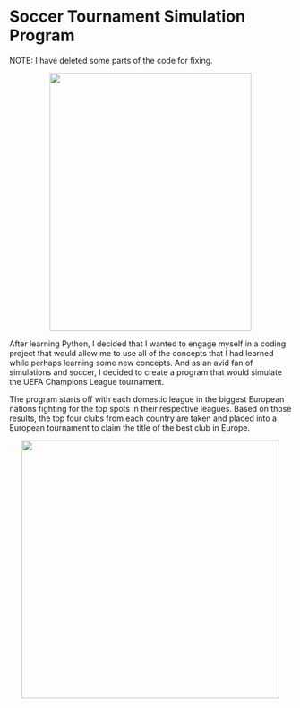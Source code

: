 # Soccer Tournament Simulation Program
NOTE: I have deleted some parts of the code for fixing.

<p align="center">
  <img width="360" height="460" src="https://github.com/varmagokul6/soccerTournamentSim/blob/master/images/premier.PNG">
</p>


After learning Python, I decided that I wanted to engage myself in a coding project that would allow me to use all of the concepts that I had learned while perhaps learning some new concepts. And as an avid fan of simulations and soccer, I decided to create a program that would simulate the UEFA Champions League tournament.

The program starts off with each domestic league in the biggest European nations fighting for the top spots in their respective leagues. Based on those results, the top four clubs from each country are taken and placed into a European tournament to claim the title of the best club in Europe. 

<p align="center">
  <img width="460" height="460" src="https://github.com/varmagokul6/soccerTournamentSim/blob/master/images/finals.PNG">
</p>
